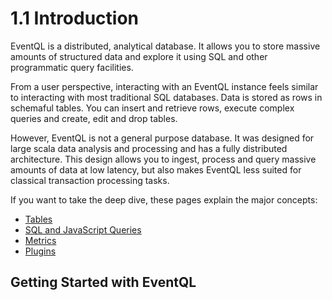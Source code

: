 1.1 Introduction
================

EventQL is a distributed, analytical database. It allows you to store massive amounts
of structured data and explore it using SQL and other programmatic query facilities.

From a user perspective, interacting with an EventQL instance feels similar to
interacting with most traditional SQL databases. Data is stored as rows in
schemaful tables. You can insert and retrieve rows, execute complex queries and
create, edit and drop tables.

However, EventQL is not a general purpose database. It was designed for large scala
data analysis and processing and has a fully distributed architecture. This
design allows you to ingest, process and query massive amounts of data at low
latency, but also makes EventQL less suited for classical transaction processing tasks.

If you want to take the deep dive, these pages explain the major concepts:

  - [Tables](#tables)
  - [SQL and JavaScript Queries](#sql-and-javascript-queries)
  - [Metrics](#metrics)
  - [Plugins](#plugins)



## Getting Started with EventQL
